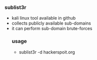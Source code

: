 ### sublist3r
- kali linux tool available in github
- collects publicly available  sub-domains
- it can perform sub-domain brute-forces
  ### usage
  - sublist3r -d hackerspoit.org   
